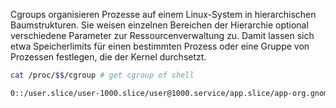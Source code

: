 
Cgroups organisieren Prozesse auf einem Linux-System in hierarchischen Baumstrukturen. Sie weisen einzelnen Bereichen der Hierarchie optional verschiedene Parameter zur Ressourcenverwaltung zu. Damit lassen sich etwa Speicherlimits für einen bestimmten Prozess oder eine Gruppe von Prozessen festlegen, die der Kernel durchsetzt.

```sh
cat /proc/$$/cgroup # get cgroup of shell

0::/user.slice/user-1000.slice/user@1000.service/app.slice/app-org.gnome.Terminal.slice/vte-spawn-12ed9380-2972-4c2b-843d-683d39022b48.scope
```